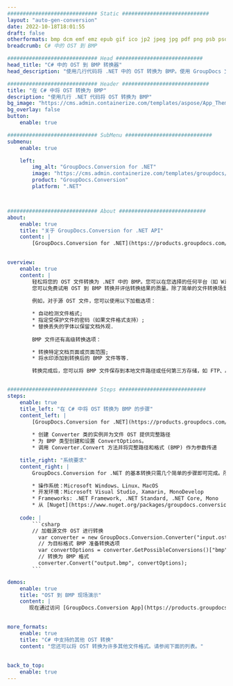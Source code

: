 ```yaml
---
############################# Static ############################
layout: "auto-gen-conversion"
date: 2022-10-18T18:01:55
draft: false
otherformats: bmp dcm emf emz epub gif ico jp2 jpeg jpg pdf png psb psd svg svgz tex tga tif tiff webp wmf wmz xps
breadcrumb: C# 中的 OST 到 BMP

############################# Head ############################
head_title: "C# 中的 OST 到 BMP 转换器"
head_description: "使用几行代码将 .NET 中的 OST 转换为 BMP。使用 GroupDocs 文档转换 API 转换 160 多种文件格式。"

############################# Header ############################
title: "在 C# 中将 OST 转换为 BMP"
description: "使用几行 .NET 代码将 OST 转换为 BMP"
bg_image: "https://cms.admin.containerize.com/templates/aspose/App_Themes/V3/images/bg/header1.png"
bg_overlay: false
button:
    enable: true

############################# SubMenu ############################
submenu:
    enable: true

    left:
        img_alt: "GroupDocs.Conversion for .NET"
        image: "https://cms.admin.containerize.com/templates/groupdocs/images/product-logos/90x90-noborder/groupdocs-conversion-net.png"
        product: "GroupDocs.Conversion"
        platform: ".NET"



############################# About ############################
about:
    enable: true
    title: "关于 GroupDocs.Conversion for .NET API"
    content: |
        [GroupDocs.Conversion for .NET](https://products.groupdocs.com/conversion/net/)可用于转换Microsoft Word、Excel、PowerPoint、PDF、Visio等格式。 GroupDocs.Conversion 是一个独立的 API，适用于需要高性能的后端和内部系统。它不依赖于任何软件，例如 Microsoft 或 Open Office。
    

overview:
    enable: true
    content: |
        轻松将您的 OST 文件转换为 .NET 中的 BMP。您可以在您选择的任何平台（如 Windows、Linux、macOS）中仅使用几行 C# 代码行。
        您可以免费试用 OST 到 BMP 转换并评估转换结果的质量。除了简单的文件转换场景，您还可以尝试更高级的选项来加载源 OST 文件和保存输出 BMP 结果。 
        
        例如，对于源 OST 文件，您可以使用以下加载选项：

        * 自动检测文件格式;
        * 指定受保护文件的密码（如果文件格式支持）;
        * 替换丢失的字体以保留文档外观.
        
        BMP 文件还有高级转换选项：

        * 转换特定文档页面或页面范围;
        * 将水印添加到转换后的 BMP 文件等等.

        转换完成后，您可以将 BMP 文件保存到本地文件路径或任何第三方存储，如 FTP、Amazon S3、Google Drive、Dropbox 等。请注意 - 将 OST 转换为 BMP 无需安装任何额外的软件 - 如 MS Office、Open Office、Adobe Acrobat Reader 等。


############################# Steps ############################
steps:
    enable: true
    title_left: "在 C# 中将 OST 转换为 BMP 的步骤"
    content_left: |
        [GroupDocs.Conversion for .NET](https://products.groupdocs.com/conversion/net/) 使开发人员只需几行代码即可轻松地将 OST 文件转换为 BMP。
        
        * 创建 Converter 类的实例并为文件 OST 提供完整路径
        * 为 BMP 类型创建和设置 ConvertOptions。
        * 调用 Converter.Convert 方法并将完整路径和格式 (BMP) 作为参数传递

    title_right: "系统要求"
    content_right: |
        GroupDocs.Conversion for .NET 的基本转换只需几个简单的步骤即可完成。所有主要平台和操作系统都支持我们的 API。在执行以下代码之前，请确保您的系统上安装了以下先决条件。

        * 操作系统：Microsoft Windows、Linux、MacOS
        * 开发环境：Microsoft Visual Studio, Xamarin, MonoDevelop
        * Frameworks: .NET Framework, .NET Standard, .NET Core, Mono
        * 从 [Nuget](https://www.nuget.org/packages/groupdocs.conversion) 获取最新的 GroupDocs.Conversion for .NET
         
    code: |
        ```csharp    
        // 加载源文件 OST 进行转换
          var converter = new GroupDocs.Conversion.Converter("input.ost");
          // 为目标格式 BMP 准备转换选项
          var convertOptions = converter.GetPossibleConversions()["bmp"].ConvertOptions;
          // 转换为 BMP 格式
          converter.Convert("output.bmp", convertOptions);
        ```

demos:
    enable: true
    title: "OST 到 BMP 现场演示"
    content: |
       现在通过访问 [GroupDocs.Conversion App](https://products.groupdocs.app/conversion/family) 网站将 OST 转换为 BMP。在线演示具有以下优点
          

more_formats:
    enable: true
    title: "C# 中支持的其他 OST 转换"
    content: "您还可以将 OST 转换为许多其他文件格式。请参阅下面的列表。"
       
       
back_to_top:
    enable: true
---
```

